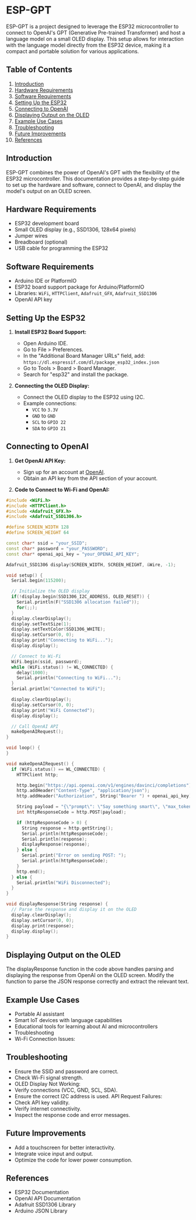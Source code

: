 # ESP-GPT

ESP-GPT is a project designed to leverage the ESP32 microcontroller to connect to OpenAI's GPT (Generative Pre-trained Transformer) and host a language model on a small OLED display. This setup allows for interaction with the language model directly from the ESP32 device, making it a compact and portable solution for various applications.

## Table of Contents

1. [Introduction](#introduction)
2. [Hardware Requirements](#hardware-requirements)
3. [Software Requirements](#software-requirements)
4. [Setting Up the ESP32](#setting-up-the-esp32)
5. [Connecting to OpenAI](#connecting-to-openai)
6. [Displaying Output on the OLED](#displaying-output-on-the-oled)
7. [Example Use Cases](#example-use-cases)
8. [Troubleshooting](#troubleshooting)
9. [Future Improvements](#future-improvements)
10. [References](#references)

## Introduction

ESP-GPT combines the power of OpenAI's GPT with the flexibility of the ESP32 microcontroller. This documentation provides a step-by-step guide to set up the hardware and software, connect to OpenAI, and display the model's output on an OLED screen.

## Hardware Requirements

- ESP32 development board
- Small OLED display (e.g., SSD1306, 128x64 pixels)
- Jumper wires
- Breadboard (optional)
- USB cable for programming the ESP32

## Software Requirements

- Arduino IDE or PlatformIO
- ESP32 board support package for Arduino/PlatformIO
- Libraries: `WiFi`, `HTTPClient`, `Adafruit_GFX`, `Adafruit_SSD1306`
- OpenAI API key

## Setting Up the ESP32

1. **Install ESP32 Board Support:**
   - Open Arduino IDE.
   - Go to File > Preferences.
   - In the "Additional Board Manager URLs" field, add: `https://dl.espressif.com/dl/package_esp32_index.json`
   - Go to Tools > Board > Board Manager.
   - Search for "esp32" and install the package.

2. **Connecting the OLED Display:**
   - Connect the OLED display to the ESP32 using I2C.
   - Example connections:
     - `VCC` to `3.3V`
     - `GND` to `GND`
     - `SCL` to `GPIO 22`
     - `SDA` to `GPIO 21`

## Connecting to OpenAI

1. **Get OpenAI API Key:**
   - Sign up for an account at [OpenAI](https://www.openai.com).
   - Obtain an API key from the API section of your account.

2. **Code to Connect to Wi-Fi and OpenAI:**

```cpp
#include <WiFi.h>
#include <HTTPClient.h>
#include <Adafruit_GFX.h>
#include <Adafruit_SSD1306.h>

#define SCREEN_WIDTH 128
#define SCREEN_HEIGHT 64

const char* ssid = "your_SSID";
const char* password = "your_PASSWORD";
const char* openai_api_key = "your_OPENAI_API_KEY";

Adafruit_SSD1306 display(SCREEN_WIDTH, SCREEN_HEIGHT, &Wire, -1);

void setup() {
  Serial.begin(115200);

  // Initialize the OLED display
  if(!display.begin(SSD1306_I2C_ADDRESS, OLED_RESET)) {
    Serial.println(F("SSD1306 allocation failed"));
    for(;;);
  }
  display.clearDisplay();
  display.setTextSize(1);
  display.setTextColor(SSD1306_WHITE);
  display.setCursor(0, 0);
  display.print("Connecting to WiFi...");
  display.display();

  // Connect to Wi-Fi
  WiFi.begin(ssid, password);
  while (WiFi.status() != WL_CONNECTED) {
    delay(1000);
    Serial.println("Connecting to WiFi...");
  }
  Serial.println("Connected to WiFi");

  display.clearDisplay();
  display.setCursor(0, 0);
  display.print("WiFi Connected");
  display.display();

  // Call OpenAI API
  makeOpenAIRequest();
}

void loop() {
}

void makeOpenAIRequest() {
  if (WiFi.status() == WL_CONNECTED) {
    HTTPClient http;

    http.begin("https://api.openai.com/v1/engines/davinci/completions");
    http.addHeader("Content-Type", "application/json");
    http.addHeader("Authorization", String("Bearer ") + openai_api_key);

    String payload = "{\"prompt\": \"Say something smart\", \"max_tokens\": 50}";
    int httpResponseCode = http.POST(payload);

    if (httpResponseCode > 0) {
      String response = http.getString();
      Serial.println(httpResponseCode);
      Serial.println(response);
      displayResponse(response);
    } else {
      Serial.print("Error on sending POST: ");
      Serial.println(httpResponseCode);
    }
    http.end();
  } else {
    Serial.println("WiFi Disconnected");
  }
}

void displayResponse(String response) {
  // Parse the response and display it on the OLED
  display.clearDisplay();
  display.setCursor(0, 0);
  display.print(response);
  display.display();
}
```
## Displaying Output on the OLED

The displayResponse function in the code above handles parsing and displaying the response from OpenAI on the OLED screen.
Modify the function to parse the JSON response correctly and extract the relevant text.

## Example Use Cases
- Portable AI assistant
- Smart IoT devices with language capabilities
- Educational tools for learning about AI and microcontrollers
- Troubleshooting
- Wi-Fi Connection Issues:

## Troubleshooting
- Ensure the SSID and password are correct.
- Check Wi-Fi signal strength.
- OLED Display Not Working:
- Verify connections (VCC, GND, SCL, SDA).
- Ensure the correct I2C address is used.
API Request Failures:
- Check API key validity.
- Verify internet connectivity.
- Inspect the response code and error messages.

## Future Improvements
- Add a touchscreen for better interactivity.
- Integrate voice input and output.
- Optimize the code for lower power consumption.

## References
- ESP32 Documentation
- OpenAI API Documentation
- Adafruit SSD1306 Library
- Arduino JSON Library
